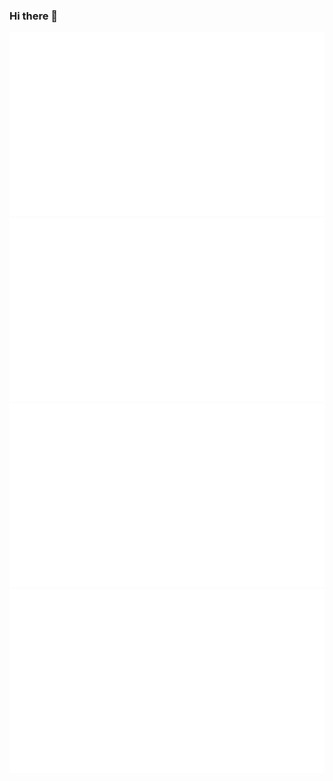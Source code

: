 ### Hi there 👋

<img src="https://raw.githubusercontent.com/ahteshamtariq/github-stats/master/generated/overview.svg#gh-dark-mode-only" />
<img src="https://raw.githubusercontent.com/ahteshamtariq/github-stats/master/generated/overview.svg#gh-light-mode-only" />
<img src="https://raw.githubusercontent.com/ahteshamtariq/github-stats/master/generated/languages.svg#gh-dark-mode-only" />
<img src="https://raw.githubusercontent.com/ahteshamtariq/github-stats/master/generated/languages.svg#gh-light-mode-only" />

<!--
**ahteshamtariq/ahteshamtariq** is a ✨ _special_ ✨ repository because its `README.md` (this file) appears on your GitHub profile.

Here are some ideas to get you started:

- 🔭 I’m currently working on ...
- 🌱 I’m currently learning ...
- 👯 I’m looking to collaborate on ...
- 🤔 I’m looking for help with ...
- 💬 Ask me about ...
- 📫 How to reach me: ...
- 😄 Pronouns: ...
- ⚡ Fun fact: ...
-->
